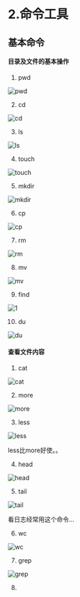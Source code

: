# 2.命令工具

## 基本命令

#### 目录及文件的基本操作

1. pwd

![pwd](https://tva2.sinaimg.cn/large/005VwC5mly1g8ykhc8wz6j30vg09xjwe.jpg)

2. cd

![cd](https://tva1.sinaimg.cn/large/005VwC5mly1g8yq10cgspj30pf04jq4r.jpg)

3. ls

![ls](https://tva1.sinaimg.cn/large/005VwC5mly1g8yq1f7x0uj30qv0erqbi.jpg)


4. touch

![touch](https://tvax4.sinaimg.cn/large/005VwC5mly1g8yq7u11xnj30rj03omym.jpg)

5. mkdir

![mkdir](https://tvax1.sinaimg.cn/large/005VwC5mly1g8yq8z9fsdj30pg058myr.jpg)

6. cp

![cp](https://tva4.sinaimg.cn/large/005VwC5mly1g8yq9fxo88j30sc08678v.jpg)

7. rm

![rm](https://tvax2.sinaimg.cn/large/005VwC5mly1g8yqppkbd3j30nm07p417.jpg)

8. mv

![mv](https://tvax3.sinaimg.cn/large/005VwC5mly1g8yqqk60xfj30re03d75u.jpg)

9. find

![1](https://tvax2.sinaimg.cn/large/005VwC5mly1g8yqy380nij30ui0tr4aa.jpg)

10. du

![du](https://tva1.sinaimg.cn/large/005VwC5mly1g8yr54oe7zj30rc08ewhr.jpg)

#### 查看文件内容

1. cat

![cat](https://tvax4.sinaimg.cn/large/005VwC5mly1g8yrfqldvrj30kk06lwgs.jpg)

2. more

![more](https://tva3.sinaimg.cn/large/005VwC5mly1g8yrge2atpj30mg02pt9p.jpg)

3. less

![less](https://tvax1.sinaimg.cn/large/005VwC5mly1g8yrzctowuj30px02v0tt.jpg)

less比more好使。。

4. head

![head](https://tva1.sinaimg.cn/large/005VwC5mly1g8yrzwl0b9j30r906m41d.jpg)

5. tail

![tail](https://tva4.sinaimg.cn/large/005VwC5mly1g8yscxpae8j30sd09qwht.jpg)

看日志经常用这个命令...

6. wc

![wc](https://tva3.sinaimg.cn/large/005VwC5mly1g8ysdp0ufuj30ru08yjvy.jpg)

7. grep

![grep](https://tva1.sinaimg.cn/large/005VwC5mly1g8yseakqfxj30qw0ag0xx.jpg)

8.
